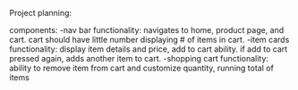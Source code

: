 Project planning:

components:
    -nav bar
        functionality: navigates to home, product page, and cart.
        cart should have little number displaying # of items in cart.
    -item cards
        functionality: display item details and price, add to cart ability. 
        if add to cart pressed again, adds another item to cart.
    -shopping cart
        functionality: ability to remove item from cart and customize quantity, running total of items

